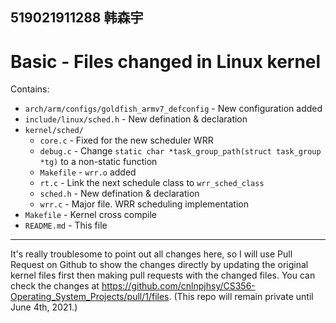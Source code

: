 519021911288 韩森宇
---
Basic - Files changed in Linux kernel
===
Contains:
- `arch/arm/configs/goldfish_armv7_defconfig` - New configuration added
- `include/linux/sched.h` - New defination & declaration
- `kernel/sched/`
  - `core.c` - Fixed for the new scheduler WRR
  - `debug.c` - Change `static char *task_group_path(struct task_group *tg)` to a non-static function
  - `Makefile` - `wrr.o` added
  - `rt.c` - Link the next schedule class to `wrr_sched_class`
  - `sched.h` - New defination & declaration
  - `wrr.c` - Major file. WRR scheduling implementation
- `Makefile` - Kernel cross compile
- `README.md` - This file

---
It's really troublesome to point out all changes here, so I will use Pull Request on Github to show the changes directly by updating the original kernel files first then making pull requests with the changed files. You can check the changes at https://github.com/cnlnpjhsy/CS356-Operating_System_Projects/pull/1/files. (This repo will remain private until June 4th, 2021.)
